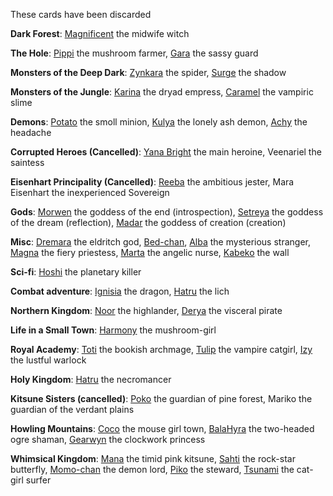 These cards have been discarded

**Dark Forest**: [Magnificent](dark_forest/Magnificent.png) the midwife witch  

**The Hole**: [Pippi](deep_dark/the_hole/Pippi.png) the mushroom farmer, [Gara](deep_dark/the_hole/Gara.png) the sassy guard  

**Monsters of the Deep Dark**: [Zynkara](deep_dark/monsters/Zynkara.png) the spider, [Surge](deep_dark/monsters/Surge.png) the shadow

**Monsters of the Jungle**: [Karina](monsters_of_the_jungle/Karina.png) the dryad empress, [Caramel](monsters_of_the_jungle/Caramel.png) the vampiric slime

**Demons**:  [Potato](demons/Potato.png) the smoll minion, [Kulya](demons/Kulya.png) the lonely ash demon, [Achy](demons/Achy.png) the headache

**Corrupted Heroes (Cancelled)**: [Yana Bright](corrupted_heroes/Yana.png) the main heroine, Veenariel the saintess

**Eisenhart Principality (Cancelled)**: [Reeba](eisenhart_principality/Reeba.png) the ambitious jester, Mara Eisenhart the inexperienced Sovereign

**Gods**: [Morwen](powers/Morwen.png) the goddess of the end (introspection), [Setreya](powers/Setreya.png) the goddess of the dream (reflection), [Madar](powers/Madar.png) the goddess of creation (creation)

**Misc**: [Dremara](misc/Dremara.png) the eldritch god, [Bed-chan](misc/Bed-chan.png), [Alba](misc/Alba.png) the mysterious stranger, [Magna](misc/Magna.png) the fiery priestess, [Marta](misc/Marta.png) the angelic nurse,  [Kabeko](misc/Kabeko.png) the wall

**Sci-fi**: [Hoshi](sci-fi/Hoshi.png) the planetary killer

**Combat adventure**: [Ignisia](combat/Ignisia.png) the dragon, [Hatru](combat/Hatru.png) the lich

**Northern Kingdom**: [Noor](northern_kingdom/Noor.png) the highlander, [Derya](northern_kingdom/Derya.png) the visceral pirate

**Life in a Small Town**: [Harmony](small_town/Harmony.png) the mushroom-girl

**Royal Academy**: [Toti](holy_kingdom/royal_academy/Toti.png) the bookish archmage, [Tulip](holy_kingdom/royal_academy/Tulip.png) the vampire catgirl, [Izy](holy_kingdom/royal_academy/Izy.png) the lustful warlock  

**Holy Kingdom**: [Hatru](holy_kingdom/Hatru1.png) the necromancer

**Kitsune Sisters (cancelled)**: [Poko](howling_mountains/phallic_sisters/Poko.png) the guardian of pine forest, Mariko the guardian of the verdant plains  

**Howling Mountains**: [Coco](howling_mountains/Coco.png) the mouse girl town, [BalaHyra](howling_mountains/Bala%20and%0Hyra.png) the two-headed ogre shaman, [Gearwyn](howling_mountains/Gearwyn.png) the clockwork princess

**Whimsical Kingdom**: [Mana](whimsical_kingdom/Mana.png) the timid pink kitsune, [Sahti](whimsical_kingdom/Sahti.png) the rock-star butterfly, [Momo-chan](whimsical_kingdom/Momo-chan.png) the demon lord, [Piko](whimsical_kingdom/Piko.png) the steward, [Tsunami](whimsical_kingdom/Tsunami.png) the cat-girl surfer


